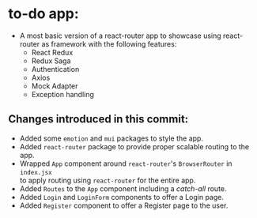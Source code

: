 # to-do app:

- A most basic version of a react-router app to showcase using react-router as framework with the following features:
  - React Redux
  - Redux Saga
  - Authentication
  - Axios
  - Mock Adapter
  - Exception handling

## Changes introduced in this commit:

- Added some `emotion` and `mui` packages to style the app.
- Added `react-router` package to provide proper scalable routing to the app.
- Wrapped `App` component around `react-router`'s `BrowserRouter` in `index.jsx`  
  to apply routing using `react-router` for the entire app.
- Added `Routes` to the `App` component including a _catch-all_ route.
- Added `Login` and `LoginForm` components to offer a Login page.
- Added `Register` component to offer a Register page to the user.
